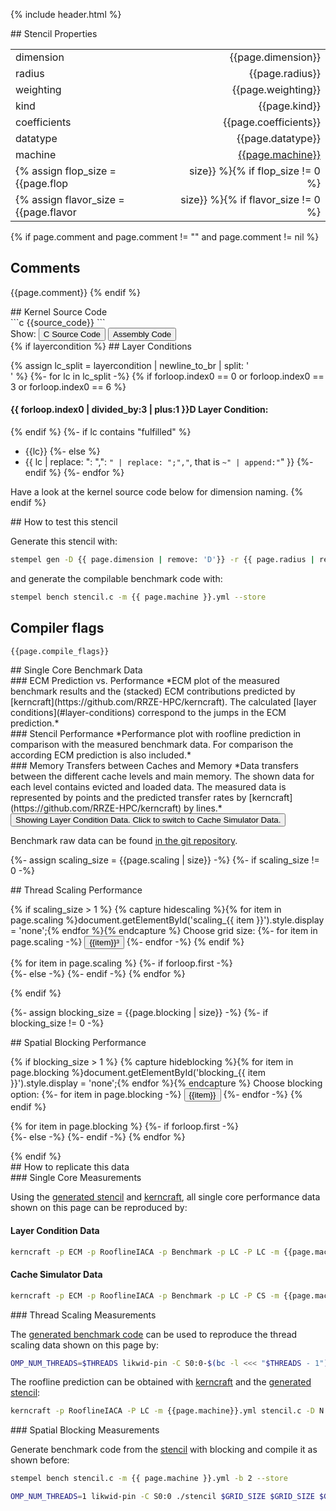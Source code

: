 {% include header.html %}

<div markdown="1" class="section-block-full">

<div markdown="1" class="section-block-half">
## Stencil Properties

|              |                       |
|--------------|----------------------:|
| dimension    | {{page.dimension}}    |
| radius       | {{page.radius}}       |
| weighting    | {{page.weighting}}    |
| kind         | {{page.kind}}         |
| coefficients | {{page.coefficients}} |
| datatype     | {{page.datatype}}     |
| machine      | [{{page.machine}}](https://github.com/RRZE-HPC/stempel_data_collection/blob/master/machine_files/{{page.machine}}.yml) |
{% assign flop_size = {{page.flop | size}} %}{% if flop_size != 0 %}| FLOP per LUP       | {{page.flop}}       |{% endif %}
{% assign flavor_size = {{page.flavor | size}} %}{% if flavor_size != 0 %}| flavor       | {{page.flavor}}       |{% endif %}

{% if page.comment and page.comment != "" and page.comment != nil %}
## Comments

{{page.comment}}
{% endif %}

</div>

<div markdown="1" class="section-block-half">
## Kernel Source Code
<div markdown="1" id="c_source">
```c
{{source_code}}
```
</div>

<div markdown="1" id="asm_source" style="display:none;">
```nasm
{{source_code_asm}}
```
</div>
Show:
<input id="plot-button" type="button" onclick="document.getElementById('c_source').style.display = 'block';document.getElementById('asm_source').style.display = 'none'" value="C Source Code" />
<input id="plot-button" type="button" onclick="document.getElementById('asm_source').style.display = 'block';document.getElementById('c_source').style.display = 'none';" value="Assembly Code" />

</div>

</div>

<div markdown="1" class="section-block-full">


<div markdown="1" class="section-block-half">
{% if layercondition %}
## Layer Conditions

{% assign lc_split = layercondition | newline_to_br | split: '<br />' %}
{%- for lc in lc_split -%}
{% if forloop.index0 == 0 or forloop.index0 == 3 or forloop.index0 == 6 %}

#### {{ forloop.index0 | divided_by:3 | plus:1 }}D Layer Condition:
{% endif %}
{%- if lc contains "fulfilled" %}
- {{lc}}
{%- else %}
- {{ lc | replace: ": ",": `" | replace: ";","`, that is	`~" | append:"`" }}
{%- endif %}
{%- endfor %}

Have a look at the kernel source code below for dimension naming.
{% endif %}
</div>


<div markdown="1" class="section-block-half">
## How to test this stencil

Generate this stencil with:
```bash
stempel gen -D {{ page.dimension | remove: 'D'}} -r {{ page.radius | remove: 'r'}} -t {{ page.datatype }} -C {{ page.coefficients }} -k {{ page.kind }} {% if page.weighting == 'isotropic' %}-i{% elsif page.weighting == 'heterogeneous' %}-e{% elsif page.weighting == 'homogeneous' %}-o{% elsif page.weighting == 'point-symmetric' %}-p{% endif %} --store stencil.c
```

and generate the compilable benchmark code with:
```bash
stempel bench stencil.c -m {{ page.machine }}.yml --store
```

## Compiler flags
```bash
{{page.compile_flags}}
```
</div>

</div>

<div markdown="1" class="section-block-full">
## Single Core Benchmark Data
<script>
var index = 0;
function changeSingleCore() {
	var button = document.getElementById('plot-button');
  var ecmLC = document.getElementById('ecm_LC');
  var ecmCS = document.getElementById('ecm_CS');
  var rflLC = document.getElementById('rfl_LC');
  var rflCS = document.getElementById('rfl_CS');
  var memLC = document.getElementById('mem_LC');
  var memCS = document.getElementById('mem_CS');
  if (index == 0) {
     index = 1;
     ecmLC.style.display = 'none';
     rflLC.style.display = 'none';
     memLC.style.display = 'none';
     ecmCS.style.display = 'block';
     rflCS.style.display = 'block';
     memCS.style.display = 'block';
     button.value = "Showing Cache Simulator Data. Click to switch to Layer Condition Data."
  } else if (index == 1) {
     index = 0;
     ecmLC.style.display = 'block';
     rflLC.style.display = 'block';
     memLC.style.display = 'block';
     ecmCS.style.display = 'none';
     rflCS.style.display = 'none';
     memCS.style.display = 'none';
     button.value = "Showing Layer Condition Data. Click to switch to Cache Simulator Data."
  }
}
</script>

<div markdown="1" class="section-block-half">
### ECM Prediction vs. Performance
<object data="./ecm_LC.svg" id="ecm_LC" type="image/svg+xml"></object>
<object data="./ecm_CS.svg" type="image/svg+xml" id="ecm_CS" style="display:none;"></object>
*ECM plot of the measured benchmark results and the (stacked) ECM contributions predicted by [kerncraft](https://github.com/RRZE-HPC/kerncraft). The calculated [layer conditions](#layer-conditions) correspond to the jumps in the ECM prediction.*
</div>

<div markdown="1" class="section-block-half">
### Stencil Performance
<object data="./roofline_LC.svg" id="rfl_LC" type="image/svg+xml"></object>
<object data="./roofline_CS.svg" type="image/svg+xml" id="rfl_CS" style="display:none;"></object>
*Performance plot with roofline prediction in comparison with the measured benchmark data. For comparison the according ECM prediction is also included.*
</div>

</div>

<div markdown="1" class="section-block-full">

<div markdown="1" class="section-block-half">
### Memory Transfers between Caches and Memory
<object data="./memory_LC.svg" id="mem_LC" type="image/svg+xml"></object>
<object data="./memory_CS.svg" type="image/svg+xml" id="mem_CS" style="display:none;"></object>
*Data transfers between the different cache levels and main memory. The shown data for each level contains evicted and loaded data. The measured data is represented by points and the predicted transfer rates by [kerncraft](https://github.com/RRZE-HPC/kerncraft) by lines.*
</div>

<div markdown="1" class="section-block-half">

<input id="plot-button" type="button" onclick="changeSingleCore()" value="Showing Layer Condition Data. Click to switch to Cache Simulator Data." />

Benchmark raw data can be found [in the git repository](https://github.com/RRZE-HPC/stempel_data_collection/blob/master/stencils/{{page.dimension}}/{{page.radius}}/{{page.weighting}}/{{page.kind}}/{{page.coefficients}}/{{page.datatype}}/{{page.machine}}/results.csv).
</div>

</div>


<div markdown="1" class="section-block-full">

{%- assign scaling_size = {{page.scaling | size}} -%}
{%- if scaling_size != 0 -%}

<div markdown="1" class="section-block-half">
## Thread Scaling Performance

{% if scaling_size > 1 %}
{% capture hidescaling %}{% for item in page.scaling %}document.getElementById('scaling_{{ item }}').style.display = 'none';{% endfor %}{% endcapture %}
Choose grid size: {%- for item in page.scaling -%}
<input id="plot-button" type="button" onclick="{{hidescaling}}document.getElementById('scaling_{{ item }}').style.display = 'block';" value="{{item}}³" />
{%- endfor -%}
{% endif %}

{% for item in page.scaling %}
{%- if forloop.first -%}
<object data="./scaling_{{item}}.svg" class="scaling" id="scaling_{{ item }}" style="display:block;" type="image/svg+xml"></object>
{%- else -%}
<object data="./scaling_{{item}}.svg" class="scaling" id="scaling_{{ item }}" style="display:none;" type="image/svg+xml"></object>
{%- endif -%}
{% endfor %}
</div>
{% endif %}

{%- assign blocking_size = {{page.blocking | size}} -%}
{%- if blocking_size != 0 -%}
<div markdown="1" class="section-block-half">
## Spatial Blocking Performance

{% if blocking_size > 1 %}
{% capture hideblocking %}{% for item in page.blocking %}document.getElementById('blocking_{{ item }}').style.display = 'none';{% endfor %}{% endcapture %}
Choose blocking option: {%- for item in page.blocking -%}
<input id="plot-button" type="button" onclick="{{hideblocking}}document.getElementById('blocking_{{ item }}').style.display = 'block';" value="{{item}}" />
{%- endfor -%}
{% endif %}

{% for item in page.blocking %}
{%- if forloop.first -%}
<object data="./blocking_{{ item }}.svg" class="blocking" id="blocking_{{ item }}" style="display:block;" type="image/svg+xml"></object>
{%- else -%}
<object data="./blocking_{{ item }}.svg" class="blocking" id="blocking_{{ item }}" style="display:none;" type="image/svg+xml"></object>
{%- endif -%}
{% endfor %}
</div>
{% endif %}

</div>

<div markdown="1" class="section-block-full">
## How to replicate this data

<div markdown="1" class="section-block-half">
### Single Core Measurements

Using the [generated stencil](#how-to-test-this-stencil) and [kerncraft](https://github.com/RRZE-HPC/kerncraft), all single core performance data shown on this page can be reproduced by:

#### Layer Condition Data
```bash
kerncraft -p ECM -p RooflineIACA -p Benchmark -p LC -P LC -m {{page.machine}}.yml stencil.c -D N $GRID_SIZE -D M $GRID_SIZE -D P $GRID_SIZE -vvv --cores 1 --compiler icc
```

#### Cache Simulator Data
```bash
kerncraft -p ECM -p RooflineIACA -p Benchmark -p LC -P CS -m {{page.machine}}.yml stencil.c -D N $GRID_SIZE -D M $GRID_SIZE -D P $GRID_SIZE -vvv --cores 1 --compiler icc
```
</div>

<div markdown="1" class="section-block-half">
### Thread Scaling Measurements

The [generated benchmark code](#how-to-test-this-stencil) can be used to reproduce the thread scaling data shown on this page by:
```bash
OMP_NUM_THREADS=$THREADS likwid-pin -C S0:0-$(bc -l <<< "$THREADS - 1") ./stencil $GRID_SIZE $GRID_SIZE $GRID_SIZE
```

The roofline prediction can be obtained with [kerncraft](https://github.com/RRZE-HPC/kerncraft) and the [generated stencil](#how-to-test-this-stencil):
```bash
kerncraft -p RooflineIACA -P LC -m {{page.machine}}.yml stencil.c -D N ${size} -D M ${size} -D P ${size} -vvv --cores ${threads} --compiler icc
```
</div>

<div markdown="1" class="section-block-half">
### Spatial Blocking Measurements

Generate benchmark code from the [stencil](#how-to-test-this-stencil) with blocking and compile it as shown before:
```bash
stempel bench stencil.c -m {{ page.machine }}.yml -b 2 --store
```

```bash
OMP_NUM_THREADS=1 likwid-pin -C S0:0 ./stencil $GRID_SIZE $GRID_SIZE $GRID_SIZE $BLOCKING_M $BLOCKING_N $BLOCKING_P
```
</div>

</div>
